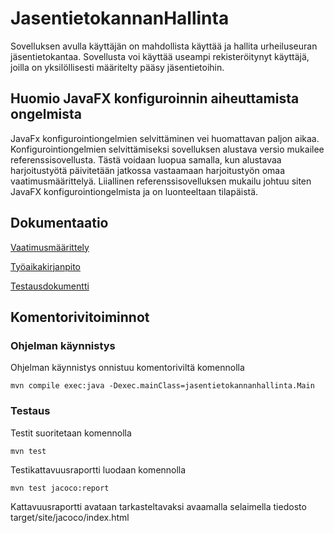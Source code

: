# JasentietokannanHallinta

Sovelluksen avulla käyttäjän on mahdollista käyttää ja hallita urheiluseuran jäsentietokantaa. Sovellusta voi käyttää useampi rekisteröitynyt käyttäjä, joilla on yksilöllisesti määritelty pääsy jäsentietoihin.

## Huomio JavaFX konfiguroinnin aiheuttamista ongelmista

JavaFx konfigurointiongelmien selvittäminen vei huomattavan paljon aikaa. Konfigurointiongelmien selvittämiseksi sovelluksen alustava versio mukailee referenssisovellusta. Tästä voidaan luopua samalla, kun alustavaa harjoitustyötä päivitetään jatkossa vastaamaan harjoitustyön omaa vaatimusmäärittelyä. Liiallinen referenssisovelluksen mukailu johtuu siten JavaFX konfigurointiongelmista ja on luonteeltaan tilapäistä.

## Dokumentaatio

[Vaatimusmäärittely](https://github.com/2laJ2/ot-harjoitustyo/blob/master/JasentietokannanHallinta/dokumentaatio/vaatimusmaarittely.md)

[Työaikakirjanpito](https://github.com/2laJ2/ot-harjoitustyo/blob/master/JasentietokannanHallinta/dokumentaatio/tyoaikakirjanpito.md)

[Testausdokumentti](https://github.com/2laJ2/ot-harjoitustyo/blob/master/JasentietokannanHallinta/dokumentaatio/testaus.md)

## Komentorivitoiminnot

### Ohjelman käynnistys

Ohjelman käynnistys onnistuu komentoriviltä komennolla

```
mvn compile exec:java -Dexec.mainClass=jasentietokannanhallinta.Main

```

### Testaus

Testit suoritetaan komennolla

```
mvn test

```

Testikattavuusraportti luodaan komennolla

```
mvn test jacoco:report

```

Kattavuusraportti avataan tarkasteltavaksi avaamalla selaimella tiedosto target/site/jacoco/index.html


